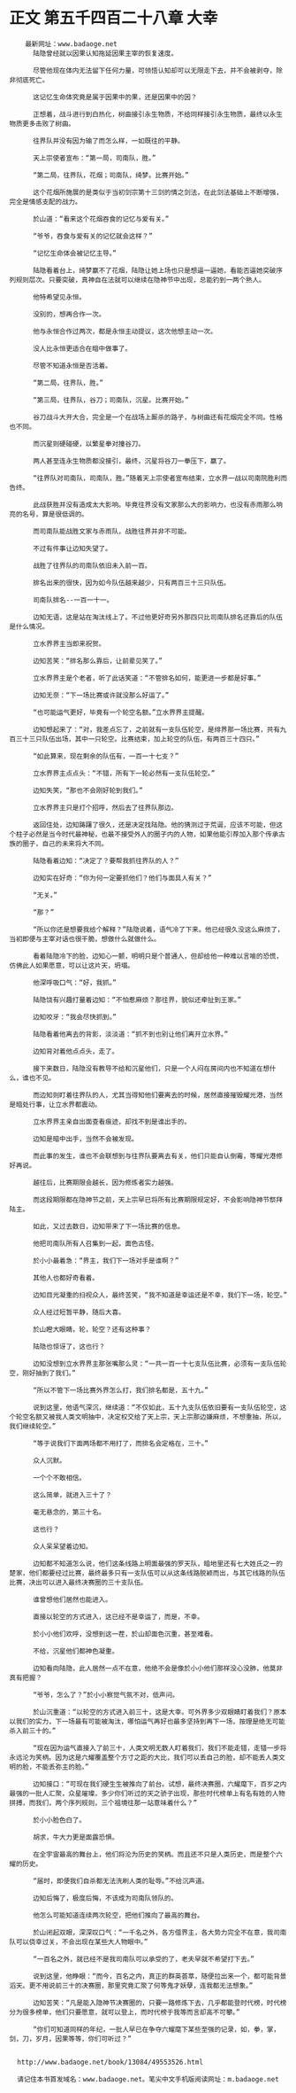 # 正文 第五千四百二十八章 大幸
        最新网址：www.badaoge.net
          陆隐曾经就以因果认知拖延因果主宰的恢复速度。
      
          尽管他现在体内无法留下任何力量，可领悟认知却可以无限走下去，并不会被剥夺，除非彻底死亡。
      
          这记忆生命体究竟是属于因果中的果，还是因果中的因？
      
          正想着，战斗进行到白热化，树曲接引永生物质，不给同样接引永生物质，最终以永生物质更多击败了树曲。
      
          往界队并没有因为输了而怎么样，一如既往的平静。
      
          天上宗使者宣布：“第一局，司南队，胜。”
      
          “第二局，往界队，花烟；司南队，绮梦。比赛开始。”
      
          这个花烟所施展的是类似于当初剑宗第十三剑的情之剑法，在此剑法基础上不断增强，完全是情感支配的战力。
      
          於山道：“看来这个花烟吞食的记忆与爱有关。”
      
          “爷爷，吞食与爱有关的记忆就会这样？”
      
          “记忆生命体会被记忆主导。”
      
          陆隐看着台上，绮梦赢不了花烟，陆隐让她上场也只是想逼一逼她，看能否逼她突破序列规则层次。只要突破，真神自在法就可以继续在隐神节中出现，总能钓到一两个熟人。
      
          他特希望见永恒。
      
          没别的，想再合作一次。
      
          他与永恒合作过两次，都是永恒主动提议，这次他想主动一次。
      
          没人比永恒更适合在暗中做事了。
      
          尽管不知道永恒是否活着。
      
          “第二局，往界队，胜。”
      
          “第三局，往界队，谷刀；司南队，沉星。比赛开始。”
      
          谷刀战斗大开大合，完全是一个在战场上厮杀的路子，与树曲还有花烟完全不同。性格也不同。
      
          而沉星则硬碰硬，以繁星拳对撞谷刀。
      
          两人甚至连永生物质都没接引，最终，沉星将谷刀一拳压下，赢了。
      
          “往界队对司南队，司南队，胜。”随着天上宗使者宣布结束，立水界一战以司南院胜利而告终。
      
          此战获胜并没有造成太大影响。毕竟往界没有文家那么大的影响力，也没有赤雨那么响亮的名号，算是很低调的。
      
          而司南队能战胜文家与赤雨队，战胜往界并非不可能。
      
          不过有件事让边知失望了。
      
          战胜了往界队的司南队依旧未入前一百。
      
          排名出来的很快，因为如今队伍越来越少，只有两百三十三只队伍。
      
          司南队排名--一百一十一。
      
          边知无语，这是站在淘汰线上了。不过他更好奇另外那四只比司南队排名还靠后的队伍是什么情况。
      
          立水界界主当即来祝贺。
      
          边知苦笑：“排名那么靠后，让前辈见笑了。”
      
          立水界界主是个老者，听了此话笑道：“不管排名如何，能更进一步都是好事。”
      
          边知无奈：“下一场比赛或许就没那么好运了。”
      
          “也可能运气更好，毕竟有一个轮空名额。”立水界界主提醒。
      
          边知想起来了：“对，我差点忘了，之前就有一支队伍轮空，是绯界那一场比赛，共有九百三十三只队伍出场，其中一只轮空。比赛结束，加上轮空的队伍，有两百三十四只。”
      
          “如此算来，现在剩余的队伍有，一百一十七支？”
      
          立水界界主点点头：“不错，所有下一轮必然有一支队伍轮空。”
      
          边知失笑，“那也不会刚好轮到我们。”
      
          立水界界主只是打个招呼，然后去了往界队那边。
      
          返回住处，边知踌躇了很久，还是决定找陆隐。他的猜测过于荒诞，应该不可能，但这个柱子必然是当今时代最神秘，也最不接受外人的圈子内的人物，如果他能引荐加入那个传承古族的圈子，自己的未来将大不同。
      
          陆隐看着边知：“决定了？要帮我抓往界队的人？”
      
          边知实在好奇：“你为何一定要抓他们？他们与面具人有关？”
      
          “无关。”
      
          “那？”
      
          “所以你还是想要我给个解释？”陆隐说着，语气冷了下来。他已经很久没这么麻烦了，当初即便与主宰对话也很干脆，想做什么就做什么。
      
          看着陆隐冷下的脸，边知心一颤，明明只是个普通人，但却给他一种难以言喻的恐慌，仿佛此人如果愿意，可以让这片天，坍塌。
      
          他深呼吸口气：“好，我抓。”
      
          陆隐饶有兴趣打量着边知：“不怕惹麻烦？那往界，貌似还牵扯到王家。”
      
          边知咬牙：“我会尽快抓到。”
      
          陆隐看着他离去的背影，淡淡道：“抓不到也别让他们离开立水界。”
      
          边知背对着他点点头，走了。
      
          接下来数日，陆隐没有教导不给和沉星他们，只是一个人闷在房间内也不知道在想什么，谁也不见。
      
          而边知则盯着往界队的人，尤其当得知他们要离去的时候，居然直接摧毁耀光港，当然是暗处行事，让立水界都震动。
      
          立水界界主亲自出面查看痕迹，却找不到是谁出手的。
      
          边知是暗中出手，当然不会被发现。
      
          而此事的发生，谁也不会联想到与往界队要离去有关，他们只能自认倒霉，等耀光港修好再说。
      
          越往后，比赛期限会越长，因为修炼者实力越强。
      
          而这段期限都在隐神节之前，天上宗早已将所有比赛期限规定好，不会影响隐神节祭拜陆主。
      
          如此，又过去数日，边知带来了下一场比赛的信息。
      
          他把司南队所有人召集到一起，面色古怪。
      
          於小小最着急：“界主，我们下一场对手是谁啊？”
      
          其他人也都好奇看着。
      
          边知目光凝重的扫视众人，最终苦笑，“我不知道是幸运还是不幸，我们下一场，轮空。”
      
          众人经过短暂平静，随后大喜。
      
          於山瞪大眼睛，轮，轮空？还有这种事？
      
          陆隐也惊讶了，这也行？
      
          边知没想到立水界界主那张嘴那么灵：“一共一百一十七支队伍比赛，必须有一支队伍轮空，刚好抽到了我们。”
      
          “所以不管下一场比赛外界怎么打，我们排名都是，五十九。”
      
          说到这里，他语气深沉，继续道：“不仅如此，五十九支队伍依旧要有一支队伍轮空，这个轮空名额又被我人类文明抽中，决定权交给了天上宗，天上宗那边嫌麻烦，不想重抽，所以，我们继续轮空。”
      
          “等于说我们下面两场都不用打了，而排名会定格在，三十。”
      
          众人沉默。
      
          一个个不敢相信。
      
          这么简单，就进入三十了？
      
          毫无悬念的，第三十名。
      
          这也行？
      
          众人呆呆望着边知。
      
          边知都不知道怎么说，他们这条线路上明面最强的罗天队，暗地里还有七大姓氏之一的楚家，他们都要经过比赛，最终最多只有一支队伍可以从这条线路脱颖而出，与其它线路的队伍比赛，决出可以进入最终决赛圈的三十支队伍。
      
          谁曾想他们居然也能进入。
      
          直接以轮空的方式进入，这已经不是幸运了，而是，不幸。
      
          於小小他们欢呼，没想到这一茬，於山却面色沉重，甚至难看。
      
          不给，沉星他们都神色凝重。
      
          边知看向陆隐，此人居然一点不在意，他绝不会是像於小小他们那样没心没肺，他莫非真有把握？
      
          “爷爷，怎么了？”於小小察觉气氛不对，低声问。
      
          於山沉重道：“以轮空的方式进入前三十，这是大幸。可外界多少双眼睛盯着我们？原本以我们的实力，下一场最有可能被淘汰，哪怕运气再好也最多坚持到再下一场，按理是绝无可能杀入前三十的。”
      
          “现在因为运气直接入了前三十，人类文明无数人盯着我们，我们不能走错，走错一步将永远沦为笑柄。因为这是六耀覆盖整个方寸之距的大比，我们可以丢自己的脸，却不能丢人类文明的脸，不能丢弥主的脸。”
      
          边知接口：“可现在我们硬生生被推向了前台。试想，最终决赛圈，六耀麾下，百岁之内最强的一批人汇聚，众星璀璨，多少你们听过的天之骄子出现，那些时代榜单上有名有姓的人物拼搏，而我们，两个序列规则，三个祖境往那一站意味着什么？”
      
          於小小脸色白了。
      
          胡求，牛大力更是面露恐惧。
      
          在全宇宙最高的舞台上，他们将沦为历史的笑柄。而且还不只是人类历史，而是整个六耀的历史。
      
          “届时，即便我们自杀都无法洗刷人类的耻辱。”不给沉声道。
      
          边知后悔了，极度后悔，不该成为司南队领队的。
      
          他怎么可能知道连续两次轮空，把他们推向了最高的舞台。
      
          於山闭起双眼，深深叹口气：“一千名之外，各方借界主，各大势力完全不在意，我司南队可以侥幸过关，不会出现在某些大人物眼中。”
      
          “一百名之外，就已经不是我司南队可以承受的了，老夫早就不希望打下去。”
      
          说到这里，他睁眼：“而今，百名之内，真正的群英荟萃，随便拉出来一个，都可能背景滔天。更不用说前三十的决赛圈，那里究竟汇聚了何等鬼才妖孽，连我都无法想象。”
      
          边知苦笑：“凡是能入隐神节决赛圈的，只要一路修炼下去，几乎都能登时代榜，时代榜分为很多榜单，他们只要愿意，就可以登上，而时代榜于我等而言却高不可攀。”
      
          “你们可知道同样的年纪，一批人早已在争夺六耀麾下某些至强的记录，如，拳，掌，剑，刀，岁月，因果等等，你们可听过？”
      
      
      http://www.badaoge.net/book/13084/49553526.html
      
      请记住本书首发域名：www.badaoge.net。笔尖中文手机版阅读网址：m.badaoge.net